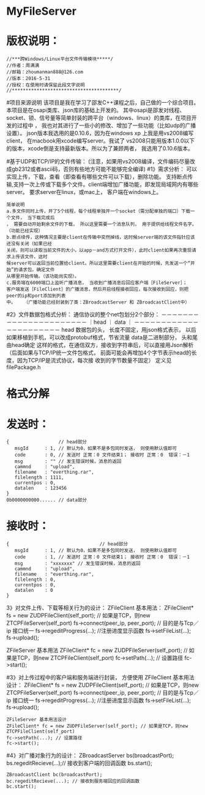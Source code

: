 # MyFileServer
# 版权说明：
    //***跨Windows/Linux平台文件传输模块*****/
    //作者：周满满
    //邮箱：zhoumanman888@126.com
    //版本：2016-5-31
    //授权：在使用时请保留此段文字说明
    //***************************************/

#项目来源说明
该项目是我在学习了邵发C++课程之后，自己做的一个综合项目。
本项目是在osapi类库、json库的基础上开发的。
其中osapi是邵发对线程、socket、锁、信号量等简单封装的跨平台（windows、linux）的类库，在项目开发的过程中
， 我也对其进行了一些小的修改、增加了一些功能（比如udp的广播设置）。
json版本我选用的是0.10.6，因为在windows xp 上我是用vs2008编写client， 在macbook用xcode编写server。我试了
vs2008只能用版本1.0.0以下的版本，xcode倒是支持最新版本。所以为了兼顾两者， 我选用了0.10.6版本。


#基于UDP和TCP/IP的文件传输：
    (注意，如果用vs2008编译，文件编码尽量改成gb2312或者ascii码，否则有些地方可能不能够完全编译)
#1》需求分析：
    可以实现上传，下载，查看（即查看有哪些文件可以下载），删除功能。
    支持断点传输,支持一次上传或下载多个文件。client端增加广播功能，即发现局域网内有哪些server。
    要求server在linux，或mac上， 客户端在windows上。
    
    简单说明
    a.多文件同时上传，开了5个线程，每个线程单独开一个socket（需分配单独的端口）下载一个文件， 当下载完成后
    ， 需要自动开始剩余文件的下载， 所以这里需要一个消息队列， 用于提供给线程文件名字。（功能已经实现）
    b.断点续传，这种情况主要是client在传输中突然掉线，这时候server端的该文件指针应该还没有关闭（如果已经
    关闭，则可以读取当前文件的大小，以app－and方式打开文件），此时client如果再次重现请求上传该文件，这时
    候server可以返回当前位置给client。所以这里需要client在开始的时候，先发送一个“开始”的请求包，确定文件
    从哪里开始传输。（该功能尚实现）。
    c.服务端在6000端口上监听广播消息， 当收到广播消息后回应客户端［FileServer］；
    客户端发送［FileClient］的广播消息，然后开启线程接收回应，每次接收到回应，则把peer的ip和port添加到列表
    中。   （广播功能已经封装到了类：ZBroadcastServer 和 ZBroadcastClient中）
#2》文件数据包格式分析：
    通信协议的整个net包划分2个部分：
    －－－－－－－－－－－－－－－－－－－－－－
    ｜head ｜ data                            ｜
    －－－－－－－－－－－－－－－－－－－－－－
    head 数据包的头， 长度不固定，用json格式表示， 以后如果移植到手机，可以改成protobuf格式，节省流量
    data是二进制部分， 头和尾由head确定
    这样的格式，在通信双方，接收到字符串后，可以直接用Json解析
    （后面如果与TCP/IP统一文件包格式， 前面可能会再增加4个字节表示head的长度，因为TCP/IP是流式协议，每次接
    收到的字节数量不固定）
    定义见filePackage.h

#  格式分解
#   发送时：
    {                  // head部分
       msgId      : 1, // 默认为0，如果不是多包同时发送， 则使用默认值即可
       code       : 0, // 发送时 正常：0 文件结束1； 接收时 正常：0  错误：－1
       msg        : "" // 发生错误时候，消息的返回
       cammnd     : "upload",
       filename   : "everthing.rar",
       filelength : 1111,
       currentpos : 0, 
       datalen    : 123456
    }
    0b0000000000...... // data部分

#  接收时：
    {                                 // head部分
       msgId      : 1, // 默认为0，如果不是多包同时发送， 则使用默认值即可
       code       : 1, // 发送时 正常：0 文件结束1； 接收时 正常：0  错误：－1
       msg        : "xxxxxxx" // 发生错误时候，消息的返回
       cammnd     : "upload",
       filename   : "everthing.rar",
       filelength : 0,
       currentpos : 0,
       datalen    : 0
    }


3》对文件上传、下载等相关行为的设计：
   ZFileClient 基本用法：
   ZFileClient* fs = new ZUDPFileClient(self_port); // 如果是TCP，则new ZTCPFileServer(self_port)
   fs->connect(peer_ip, peer_port); // 目的是与Tcp／ip 接口统一
   fs->regeditProgress(...); //注册进度显示函数
   fs->setFileList(...);
   fs->upload();

   ZFileServer 基本用法
   ZFileClient* fc = new ZUDPFileServer(self_port); // 如果是TCP，则new ZTCPFileClient(self_port)
   fc->setPath(...); // 设置路径
   fc->start();

#3》对上传过程中的客户端和服务端进行封装， 方便使用
    ZFileClient 基本用法设计：
    ZFileClient* fs = new ZUDPFileClient(self_port); // 如果是TCP，则new ZTCPFileServer(self_port)
    fs->connect(peer_ip, peer_port); // 目的是与Tcp／ip 接口统一
    fs->regeditProgress(...); //注册进度显示函数
    fs->setFileList(...);
    fs->upload();
    
    ZFileServer 基本用法设计
    ZFileClient* fc = new ZUDPFileServer(self_port); // 如果是TCP，则new ZTCPFileClient(self_port)
    fc->setPath(...); // 设置路径
    fc->start();
   

#4》对广播对象行为的设计：
    ZBroadcastServer bs(broadcastPort);
    bs.regeditRecieve(...);// 接收到客户端的回调函数
    bs.start();
    
    ZBroadcastClient bc(broadcastPort);
    bc.regeditRecieve(...); // 接收到服务端回应的回调函数
    bc.start();
